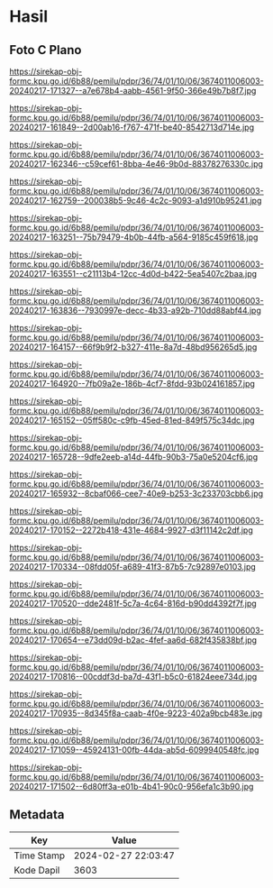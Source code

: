 # Hasil

## Foto C Plano

https://sirekap-obj-formc.kpu.go.id/6b88/pemilu/pdpr/36/74/01/10/06/3674011006003-20240217-171327--a7e678b4-aabb-4561-9f50-366e49b7b8f7.jpg

https://sirekap-obj-formc.kpu.go.id/6b88/pemilu/pdpr/36/74/01/10/06/3674011006003-20240217-161849--2d00ab16-f767-471f-be40-8542713d714e.jpg

https://sirekap-obj-formc.kpu.go.id/6b88/pemilu/pdpr/36/74/01/10/06/3674011006003-20240217-162346--c59cef61-8bba-4e46-9b0d-88378276330c.jpg

https://sirekap-obj-formc.kpu.go.id/6b88/pemilu/pdpr/36/74/01/10/06/3674011006003-20240217-162759--200038b5-9c46-4c2c-9093-a1d910b95241.jpg

https://sirekap-obj-formc.kpu.go.id/6b88/pemilu/pdpr/36/74/01/10/06/3674011006003-20240217-163251--75b79479-4b0b-44fb-a564-9185c459f618.jpg

https://sirekap-obj-formc.kpu.go.id/6b88/pemilu/pdpr/36/74/01/10/06/3674011006003-20240217-163551--c21113b4-12cc-4d0d-b422-5ea5407c2baa.jpg

https://sirekap-obj-formc.kpu.go.id/6b88/pemilu/pdpr/36/74/01/10/06/3674011006003-20240217-163836--7930997e-decc-4b33-a92b-710dd88abf44.jpg

https://sirekap-obj-formc.kpu.go.id/6b88/pemilu/pdpr/36/74/01/10/06/3674011006003-20240217-164157--66f9b9f2-b327-411e-8a7d-48bd956265d5.jpg

https://sirekap-obj-formc.kpu.go.id/6b88/pemilu/pdpr/36/74/01/10/06/3674011006003-20240217-164920--7fb09a2e-186b-4cf7-8fdd-93b024161857.jpg

https://sirekap-obj-formc.kpu.go.id/6b88/pemilu/pdpr/36/74/01/10/06/3674011006003-20240217-165152--05ff580c-c9fb-45ed-81ed-849f575c34dc.jpg

https://sirekap-obj-formc.kpu.go.id/6b88/pemilu/pdpr/36/74/01/10/06/3674011006003-20240217-165728--9dfe2eeb-a14d-44fb-90b3-75a0e5204cf6.jpg

https://sirekap-obj-formc.kpu.go.id/6b88/pemilu/pdpr/36/74/01/10/06/3674011006003-20240217-165932--8cbaf066-cee7-40e9-b253-3c233703cbb6.jpg

https://sirekap-obj-formc.kpu.go.id/6b88/pemilu/pdpr/36/74/01/10/06/3674011006003-20240217-170152--2272b418-431e-4684-9927-d3f11142c2df.jpg

https://sirekap-obj-formc.kpu.go.id/6b88/pemilu/pdpr/36/74/01/10/06/3674011006003-20240217-170334--08fdd05f-a689-41f3-87b5-7c92897e0103.jpg

https://sirekap-obj-formc.kpu.go.id/6b88/pemilu/pdpr/36/74/01/10/06/3674011006003-20240217-170520--dde2481f-5c7a-4c64-816d-b90dd4392f7f.jpg

https://sirekap-obj-formc.kpu.go.id/6b88/pemilu/pdpr/36/74/01/10/06/3674011006003-20240217-170654--e73dd09d-b2ac-4fef-aa6d-682f435838bf.jpg

https://sirekap-obj-formc.kpu.go.id/6b88/pemilu/pdpr/36/74/01/10/06/3674011006003-20240217-170816--00cddf3d-ba7d-43f1-b5c0-61824eee734d.jpg

https://sirekap-obj-formc.kpu.go.id/6b88/pemilu/pdpr/36/74/01/10/06/3674011006003-20240217-170935--8d345f8a-caab-4f0e-9223-402a9bcb483e.jpg

https://sirekap-obj-formc.kpu.go.id/6b88/pemilu/pdpr/36/74/01/10/06/3674011006003-20240217-171059--45924131-00fb-44da-ab5d-6099940548fc.jpg

https://sirekap-obj-formc.kpu.go.id/6b88/pemilu/pdpr/36/74/01/10/06/3674011006003-20240217-171502--6d80ff3a-e01b-4b41-90c0-956efa1c3b90.jpg


## Metadata

| Key        | Value               |
| ---------- | ------------------- |
| Time Stamp | 2024-02-27 22:03:47 |
| Kode Dapil | 3603                |



